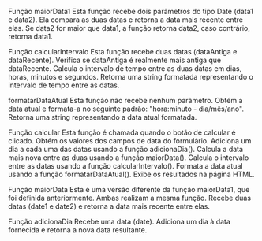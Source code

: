 Função maiorData1
Esta função recebe dois parâmetros do tipo Date (data1 e data2).
Ela compara as duas datas e retorna a data mais recente entre elas.
Se data2 for maior que data1, a função retorna data2, caso contrário, retorna data1.

Função calcularIntervalo
Esta função recebe duas datas (dataAntiga e dataRecente).
Verifica se dataAntiga é realmente mais antiga que dataRecente.
Calcula o intervalo de tempo entre as duas datas em dias, horas, minutos e segundos.
Retorna uma string formatada representando o intervalo de tempo entre as datas.

 formatarDataAtual
Esta função não recebe nenhum parâmetro.
Obtém a data atual e formata-a no seguinte padrão: "hora:minuto - dia/mês/ano".
Retorna uma string representando a data atual formatada.

Função calcular
Esta função é chamada quando o botão de calcular é clicado.
Obtém os valores dos campos de data do formulário.
Adiciona um dia a cada uma das datas usando a função adicionaDia().
Calcula a data mais nova entre as duas usando a função maiorData().
Calcula o intervalo entre as datas usando a função calcularIntervalo().
Formata a data atual usando a função formatarDataAtual().
Exibe os resultados na página HTML.

Função maiorData
Esta é uma versão diferente da função maiorData1, que foi definida anteriormente. Ambas realizam a mesma função.
Recebe duas datas (date1 e date2) e retorna a data mais recente entre elas.

Função adicionaDia
Recebe uma data (date).
Adiciona um dia à data fornecida e retorna a nova data resultante.
